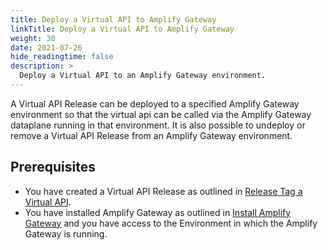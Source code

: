 ```yaml
---
title: Deploy a Virtual API to Amplify Gateway
linkTitle: Deploy a Virtual API to Amplify Gateway
weight: 30
date: 2021-07-26
hide_readingtime: false
description: >
  Deploy a Virtual API to an Amplify Gateway environment.
---
```


A Virtual API Release can be deployed to a specified Amplify Gateway environment so that the virtual api can be called via the Amplify Gateway dataplane running in that environment. It is also possible to undeploy or remove a Virtual API Release from an Amplify Gateway environment.

## Prerequisites

* You have created a Virtual API Release as outlined in [Release Tag a Virtual API](/docs/usage/ReleaseTag/index.html).
* You have installed Amplify Gateway as outlined in [Install Amplify Gateway](/docs/install/index.html) and you have access to the Environment in which the Amplify Gateway is running.

